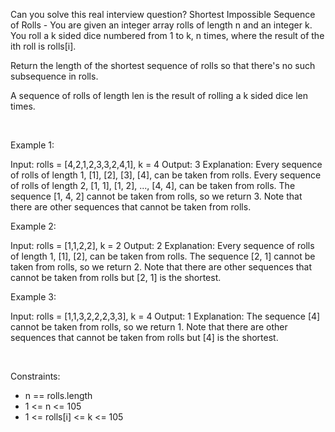 Can you solve this real interview question? Shortest Impossible Sequence of Rolls - You are given an integer array rolls of length n and an integer k. You roll a k sided dice numbered from 1 to k, n times, where the result of the ith roll is rolls[i].

Return the length of the shortest sequence of rolls so that there's no such subsequence in rolls.

A sequence of rolls of length len is the result of rolling a k sided dice len times.

 

Example 1:


Input: rolls = [4,2,1,2,3,3,2,4,1], k = 4
Output: 3
Explanation: Every sequence of rolls of length 1, [1], [2], [3], [4], can be taken from rolls.
Every sequence of rolls of length 2, [1, 1], [1, 2], ..., [4, 4], can be taken from rolls.
The sequence [1, 4, 2] cannot be taken from rolls, so we return 3.
Note that there are other sequences that cannot be taken from rolls.

Example 2:


Input: rolls = [1,1,2,2], k = 2
Output: 2
Explanation: Every sequence of rolls of length 1, [1], [2], can be taken from rolls.
The sequence [2, 1] cannot be taken from rolls, so we return 2.
Note that there are other sequences that cannot be taken from rolls but [2, 1] is the shortest.


Example 3:


Input: rolls = [1,1,3,2,2,2,3,3], k = 4
Output: 1
Explanation: The sequence [4] cannot be taken from rolls, so we return 1.
Note that there are other sequences that cannot be taken from rolls but [4] is the shortest.


 

Constraints:

 * n == rolls.length
 * 1 <= n <= 105
 * 1 <= rolls[i] <= k <= 105